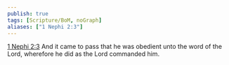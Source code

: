 ```yaml
---
publish: true
tags: [Scripture/BoM, noGraph]
aliases: ["1 Nephi 2:3"]
---
```

[1 Nephi 2:3](https://churchofjesuschrist.org/study/scriptures/bofm/1-ne/2?lang=eng&id=p3#p3) And it came to pass that he was obedient unto the word of the Lord, wherefore he did as the Lord commanded him.
